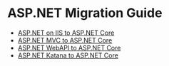 # ASP.NET Migration Guide
- [ASP.NET on IIS to ASP.NET Core](#SystemWebToAspNetCore.md)
- [ASP.NET MVC to ASP.NET Core](#)
- [ASP.NET WebAPI to ASP.NET Core](#)
- [ASP.NET Katana to ASP.NET Core](#)
